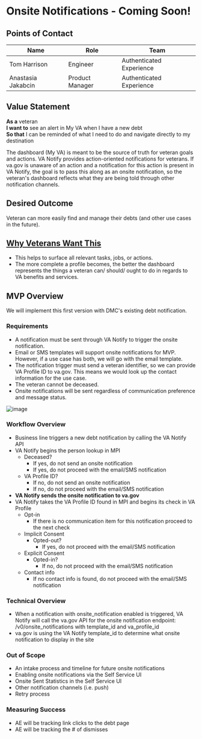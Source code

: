 # Onsite Notifications - Coming Soon!

## Points of Contact

|Name|Role|Team|
|----|----|----|
|Tom Harrison|Engineer|Authenticated Experience|
|Anastasia Jakabcin|Product Manager|Authenticated Experience|

## Value Statement

**As a** veteran<br>
**I want to** see an alert in My VA when I have a new debt<br>
**So that** I can be reminded of what I need to do and navigate directly to my destination<br>

The dashboard (My VA) is meant to be the source of truth for veteran goals and actions. VA Notify provides action-oriented notifications for veterans. If va.gov is unaware of an action and a notification for this action is present in VA Notify, the goal is to pass this along as an onsite notification, so the veteran's dashboard reflects what they are being told through other notification channels.

## Desired Outcome

Veteran can more easily find and manage their debts (and other use cases in the future).

## [Why Veterans Want This](https://github.com/department-of-veterans-affairs/va.gov-team/tree/master/products/identity-personalization/my-va/my-va-mvp)
- This helps to surface all relevant tasks, jobs, or actions.
- The more complete a profile becomes, the better the dashboard represents the things a veteran can/ should/ ought to do in regards to VA benefits and services.

## MVP Overview
We will implement this first version with DMC's existing debt notification.

### Requirements
- A notification must be sent through VA Notify to trigger the onsite notification.
- Email or SMS templates will support onsite notifications for MVP. However, if a use case has both, we will go with the email template.
- The notification trigger must send a veteran identifier, so we can provide VA Profile ID to va.gov. This means we would look up the contact information for the use case.
- The veteran cannot be deceased.
- Onsite notifications will be sent regardless of communication preference and message status.


![image](https://user-images.githubusercontent.com/99204969/160860415-f312ae1d-a32a-4fce-9944-1f448f2218d7.png)

### Workflow Overview
- Business line triggers a new debt notification by calling the VA Notify API
- VA Notify begins the person lookup in MPI
    - Deceased?
        - If yes, do not send an onsite notification
        - If yes, do not proceed with the email/SMS notification
    - VA Profile ID?
        - If no, do not send an onsite notification
        - If no, do not proceed with the email/SMS notification
- **VA Notify sends the onsite notification to va.gov**
- VA Notify takes the VA Profile ID found in MPI and begins its check in VA Profile
    - Opt-in
        - If there is no communication item for this notification proceed to the next check
    - Implicit Consent
        - Opted-out?
            - If yes, do not proceed with the email/SMS notification
    - Explicit Consent
        - Opted-in?
            - If no, do not proceed with the email/SMS notification
    - Contact info
        - If no contact info is found, do not proceed with the email/SMS notification
### Technical Overview
- When a notification with onsite_notification enabled is triggered, VA Notify will call the va.gov API for the onsite notification endpoint: /v0/onsite_notifications with template_id and va_profile_id
- va.gov is using the VA Notify template_id to determine what onsite notification to display in the site

### Out of Scope
- An intake process and timeline for future onsite notifications
- Enabling onsite notifications via the Self Service UI
- Onsite Sent Statistics in the Self Service UI
- Other notification channels (i.e. push)
- Retry process

### Measuring Success
- AE will be tracking link clicks to the debt page
- AE will be tracking the # of dismisses
